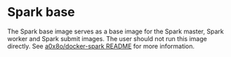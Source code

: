 # Spark base

The Spark base image serves as a base image for the Spark master, Spark worker and Spark submit images. The user should not run this image directly. See [a0x8o/docker-spark README](https://github.com/a0x8o/docker-spark) for more information.